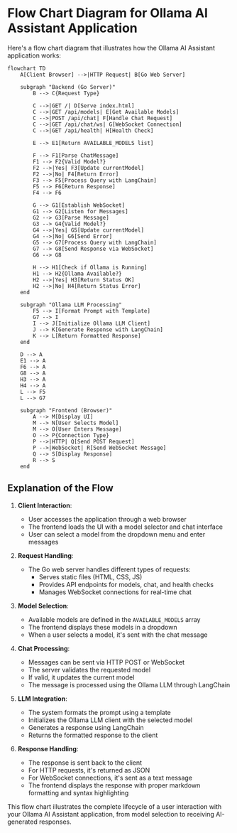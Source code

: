 # Flow Chart Diagram for Ollama AI Assistant Application

Here's a flow chart diagram that illustrates how the Ollama AI Assistant application works:

```mermaid
flowchart TD
    A[Client Browser] -->|HTTP Request| B[Go Web Server]
    
    subgraph "Backend (Go Server)"
        B --> C{Request Type}
        
        C -->|GET /| D[Serve index.html]
        C -->|GET /api/models| E[Get Available Models]
        C -->|POST /api/chat| F[Handle Chat Request]
        C -->|GET /api/chat/ws| G[WebSocket Connection]
        C -->|GET /api/health| H[Health Check]
        
        E --> E1[Return AVAILABLE_MODELS list]
        
        F --> F1[Parse ChatMessage]
        F1 --> F2{Valid Model?}
        F2 -->|Yes| F3[Update currentModel]
        F2 -->|No| F4[Return Error]
        F3 --> F5[Process Query with LangChain]
        F5 --> F6[Return Response]
        F4 --> F6
        
        G --> G1[Establish WebSocket]
        G1 --> G2[Listen for Messages]
        G2 --> G3[Parse Message]
        G3 --> G4{Valid Model?}
        G4 -->|Yes| G5[Update currentModel]
        G4 -->|No| G6[Send Error]
        G5 --> G7[Process Query with LangChain]
        G7 --> G8[Send Response via WebSocket]
        G6 --> G8
        
        H --> H1[Check if Ollama is Running]
        H1 --> H2{Ollama Available?}
        H2 -->|Yes| H3[Return Status OK]
        H2 -->|No| H4[Return Status Error]
    end
    
    subgraph "Ollama LLM Processing"
        F5 --> I[Format Prompt with Template]
        G7 --> I
        I --> J[Initialize Ollama LLM Client]
        J --> K[Generate Response with LangChain]
        K --> L[Return Formatted Response]
    end
    
    D --> A
    E1 --> A
    F6 --> A
    G8 --> A
    H3 --> A
    H4 --> A
    L --> F5
    L --> G7
    
    subgraph "Frontend (Browser)"
        A --> M[Display UI]
        M --> N[User Selects Model]
        M --> O[User Enters Message]
        O --> P{Connection Type}
        P -->|HTTP| Q[Send POST Request]
        P -->|WebSocket| R[Send WebSocket Message]
        Q --> S[Display Response]
        R --> S
    end
```

## Explanation of the Flow

1. **Client Interaction**:
    - User accesses the application through a web browser
    - The frontend loads the UI with a model selector and chat interface
    - User can select a model from the dropdown menu and enter messages

2. **Request Handling**:
    - The Go web server handles different types of requests:
        - Serves static files (HTML, CSS, JS)
        - Provides API endpoints for models, chat, and health checks
        - Manages WebSocket connections for real-time chat

3. **Model Selection**:
    - Available models are defined in the `AVAILABLE_MODELS` array
    - The frontend displays these models in a dropdown
    - When a user selects a model, it's sent with the chat message

4. **Chat Processing**:
    - Messages can be sent via HTTP POST or WebSocket
    - The server validates the requested model
    - If valid, it updates the current model
    - The message is processed using the Ollama LLM through LangChain

5. **LLM Integration**:
    - The system formats the prompt using a template
    - Initializes the Ollama LLM client with the selected model
    - Generates a response using LangChain
    - Returns the formatted response to the client

6. **Response Handling**:
    - The response is sent back to the client
    - For HTTP requests, it's returned as JSON
    - For WebSocket connections, it's sent as a text message
    - The frontend displays the response with proper markdown formatting and syntax highlighting

This flow chart illustrates the complete lifecycle of a user interaction with your Ollama AI Assistant application, from model selection to receiving AI-generated responses.